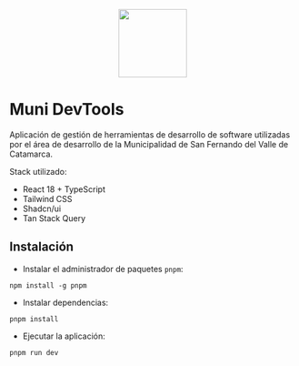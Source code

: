 <p align="center">
  <a href="https://es.react.dev/" target="blank">
    <img src="https://vite.dev/logo.svg" width="120" atl="Logo Vite">
  </a>
</p>


# Muni DevTools

Aplicación de gestión de herramientas de desarrollo de software utilizadas por el área de desarrollo de la Municipalidad de San Fernando del Valle de Catamarca.

Stack utilizado:

- React 18 + TypeScript
- Tailwind CSS
- Shadcn/ui
- Tan Stack Query

## Instalación
- Instalar el administrador de paquetes `pnpm`:
```
npm install -g pnpm
```

- Instalar dependencias:
```
pnpm install
```

- Ejecutar la aplicación:
```
pnpm run dev
```